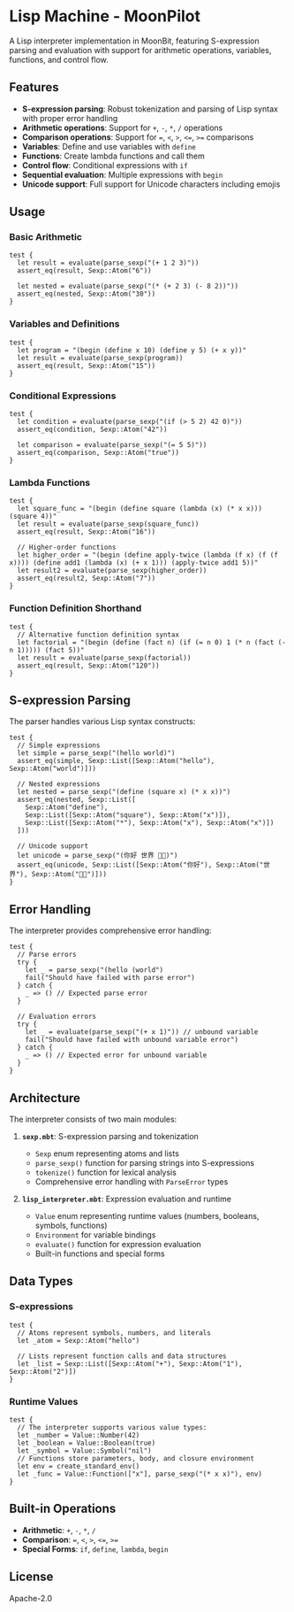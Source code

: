 # Lisp Machine - MoonPilot

A Lisp interpreter implementation in MoonBit, featuring S-expression parsing and evaluation with support for arithmetic operations, variables, functions, and control flow.

## Features

- **S-expression parsing**: Robust tokenization and parsing of Lisp syntax with proper error handling
- **Arithmetic operations**: Support for `+`, `-`, `*`, `/` operations
- **Comparison operations**: Support for `=`, `<`, `>`, `<=`, `>=` comparisons  
- **Variables**: Define and use variables with `define`
- **Functions**: Create lambda functions and call them
- **Control flow**: Conditional expressions with `if`
- **Sequential evaluation**: Multiple expressions with `begin`
- **Unicode support**: Full support for Unicode characters including emojis

## Usage

### Basic Arithmetic

```moonbit
test {
  let result = evaluate(parse_sexp("(+ 1 2 3)"))
  assert_eq(result, Sexp::Atom("6"))
  
  let nested = evaluate(parse_sexp("(* (+ 2 3) (- 8 2))"))
  assert_eq(nested, Sexp::Atom("30"))
}
```

### Variables and Definitions

```moonbit
test {
  let program = "(begin (define x 10) (define y 5) (+ x y))"
  let result = evaluate(parse_sexp(program))
  assert_eq(result, Sexp::Atom("15"))
}
```

### Conditional Expressions

```moonbit
test {
  let condition = evaluate(parse_sexp("(if (> 5 2) 42 0)"))
  assert_eq(condition, Sexp::Atom("42"))
  
  let comparison = evaluate(parse_sexp("(= 5 5)"))
  assert_eq(comparison, Sexp::Atom("true"))
}
```

### Lambda Functions

```moonbit
test {
  let square_func = "(begin (define square (lambda (x) (* x x))) (square 4))"
  let result = evaluate(parse_sexp(square_func))
  assert_eq(result, Sexp::Atom("16"))
  
  // Higher-order functions
  let higher_order = "(begin (define apply-twice (lambda (f x) (f (f x)))) (define add1 (lambda (x) (+ x 1))) (apply-twice add1 5))"
  let result2 = evaluate(parse_sexp(higher_order))
  assert_eq(result2, Sexp::Atom("7"))
}
```

### Function Definition Shorthand

```moonbit
test {
  // Alternative function definition syntax
  let factorial = "(begin (define (fact n) (if (= n 0) 1 (* n (fact (- n 1))))) (fact 5))"
  let result = evaluate(parse_sexp(factorial))
  assert_eq(result, Sexp::Atom("120"))
}
```

## S-expression Parsing

The parser handles various Lisp syntax constructs:

```moonbit
test {
  // Simple expressions
  let simple = parse_sexp("(hello world)")
  assert_eq(simple, Sexp::List([Sexp::Atom("hello"), Sexp::Atom("world")]))
  
  // Nested expressions
  let nested = parse_sexp("(define (square x) (* x x))")
  assert_eq(nested, Sexp::List([
    Sexp::Atom("define"),
    Sexp::List([Sexp::Atom("square"), Sexp::Atom("x")]),
    Sexp::List([Sexp::Atom("*"), Sexp::Atom("x"), Sexp::Atom("x")])
  ]))
  
  // Unicode support
  let unicode = parse_sexp("(你好 世界 👋🏻)")
  assert_eq(unicode, Sexp::List([Sexp::Atom("你好"), Sexp::Atom("世界"), Sexp::Atom("👋🏻")]))
}
```

## Error Handling

The interpreter provides comprehensive error handling:

```moonbit
test {
  // Parse errors
  try {
    let _ = parse_sexp("(hello (world")
    fail("Should have failed with parse error")
  } catch {
    _ => () // Expected parse error
  }
  
  // Evaluation errors  
  try {
    let _ = evaluate(parse_sexp("(+ x 1)")) // unbound variable
    fail("Should have failed with unbound variable error")
  } catch {
    _ => () // Expected error for unbound variable
  }
}
```

## Architecture

The interpreter consists of two main modules:

1. **`sexp.mbt`**: S-expression parsing and tokenization
   - `Sexp` enum representing atoms and lists
   - `parse_sexp()` function for parsing strings into S-expressions
   - `tokenize()` function for lexical analysis
   - Comprehensive error handling with `ParseError` types

2. **`lisp_interpreter.mbt`**: Expression evaluation and runtime
   - `Value` enum representing runtime values (numbers, booleans, symbols, functions)
   - `Environment` for variable bindings
   - `evaluate()` function for expression evaluation
   - Built-in functions and special forms

## Data Types

### S-expressions
```moonbit
test {
  // Atoms represent symbols, numbers, and literals
  let _atom = Sexp::Atom("hello")
  
  // Lists represent function calls and data structures
  let _list = Sexp::List([Sexp::Atom("+"), Sexp::Atom("1"), Sexp::Atom("2")])
}
```

### Runtime Values
```moonbit
test {
  // The interpreter supports various value types:
  let _number = Value::Number(42)
  let _boolean = Value::Boolean(true)
  let _symbol = Value::Symbol("nil")
  // Functions store parameters, body, and closure environment
  let env = create_standard_env()
  let _func = Value::Function(["x"], parse_sexp("(* x x)"), env)
}
```

## Built-in Operations

- **Arithmetic**: `+`, `-`, `*`, `/`
- **Comparison**: `=`, `<`, `>`, `<=`, `>=`
- **Special Forms**: `if`, `define`, `lambda`, `begin`

## License

Apache-2.0
